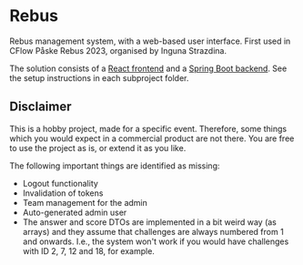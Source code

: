 # Rebus

Rebus management system, with a web-based user interface. First used in CFlow Påske Rebus 2023, organised by Inguna
Strazdina.

The solution consists of a [React frontend](frontend) and a [Spring Boot backend](backend). See the setup instructions
in each subproject folder.

## Disclaimer

This is a hobby project, made for a specific event. Therefore, some things which you would expect in a commercial
product are not there. You are free to use the project as is, or extend it as you like.

The following important things are identified as missing:

- Logout functionality
- Invalidation of tokens
- Team management for the admin
- Auto-generated admin user
- The answer and score DTOs are implemented in a bit weird way (as arrays) and they assume that challenges are always
  numbered from 1 and onwards. I.e., the system won't work if you would have challenges with ID 2, 7, 12 and 18, for
  example.
